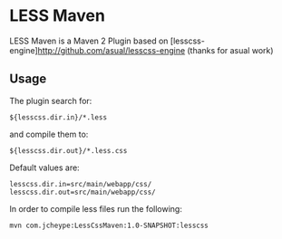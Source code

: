 LESS Maven
============

LESS Maven is a Maven 2 Plugin based on [lesscss-engine]http://github.com/asual/lesscss-engine (thanks for asual work)

Usage
-----

The plugin search for:

    ${lesscss.dir.in}/*.less

and compile them to:

    ${lesscss.dir.out}/*.less.css

Default values are:

    lesscss.dir.in=src/main/webapp/css/
    lesscss.dir.out=src/main/webapp/css/

In order to compile less files run the following:

    mvn com.jcheype:LessCssMaven:1.0-SNAPSHOT:lesscss    
